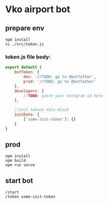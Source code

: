 # Vko airport bot

## prepare env
```
npm install
vi ./src/token.js
```
### token.js file body:
``` javascript
export default {
    botToken: {
        dev: '//TODO: go to @botfather',
        prod: '//TODO: go to @botfather'
    },
    developers: [
        //TODO: paste your telegram id here
    ],
    
    //init tokens data block
    initData: {
        ['some-init-token']: {}
    }
}
```
## prod
```
npm install
npm build
npm run serve
```

## start bot
```
/start
/token some-init-token
```